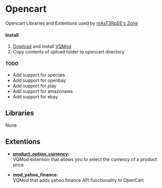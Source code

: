 Opencart
========

Opencart Libraries and Extentions used by [mAsT3RpEE's Zone][1]


#### Install ####

1. [Dowload][2] and install [VQMod][3]
2. Copy contents of upload folder to opencart directory


#### TODO ####
*   Add support for specials
*   Add support for openbay
*   Add support for play
*   Add support for amazonaws
*   Add support for ebay


Libraries
---------

None

Extentions
----------
*   **[product_option_currency](upload/vqmod/xml/product_option_currency.xml):**  
    VQMod extention that allows you to select the currency of a product price
    
*   **mod_yahoo_finance:**  
    VQMod that adds yahoo finance API functionality to OpenCart


   [1]: http://mast3rpee.tk                                            "mAsT3RpEE's Zone"
   [2]: https://code.google.com/p/vqmod/                               "VQMod Home Page"
   [3]: https://code.google.com/p/vqmod/wiki/Install_OpenCart          "VQMod Install Instructions"

